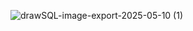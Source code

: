 
![drawSQL-image-export-2025-05-10 (1)](https://github.com/user-attachments/assets/ec5f32a0-2be3-4608-b532-6b9514c58892)

